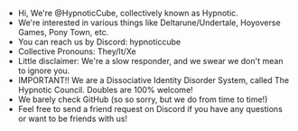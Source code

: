 - Hi, We're @HypnoticCube, collectively known as Hypnotic.
- We're interested in various things like Deltarune/Undertale, Hoyoverse Games, Pony Town, etc.
- You can reach us by Discord: hypnoticcube
- Collective Pronouns: They/It/Xe
- Little disclaimer: We're a slow responder, and we swear we don't mean to ignore you. 
- IMPORTANT!! We are a Dissociative Identity Disorder System, called The Hypnotic Council. Doubles are 100% welcome! 
- We barely check GitHub (so so sorry, but we do from time to time!)
- Feel free to send a friend request on Discord if you have any questions or want to be friends with us!
